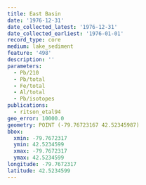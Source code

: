 ```yaml
---
title: East Basin
date: '1976-12-31'
date_collected_latest: '1976-12-31'
date_collected_earliest: '1976-01-01'
record_type: core
medium: lake_sediment
feature: '498'
description: ''
parameters:
  - Pb/210
  - Pb/total
  - Fe/total
  - Al/total
  - Pb/isotopes
publications:
  - ritson_etal94
geo_error: 10000.0
geometry: POINT (-79.76723167 42.52345987)
bbox:
  xmin: -79.7672317
  ymin: 42.5234599
  xmax: -79.7672317
  ymax: 42.5234599
longitude: -79.7672317
latitude: 42.5234599
---
```

